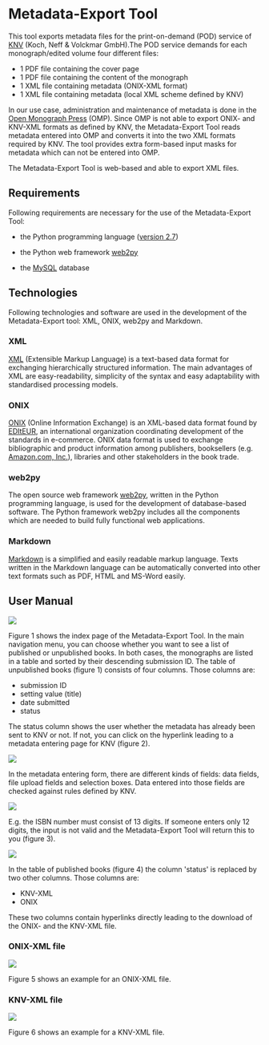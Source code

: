 # Metadata-Export Tool

This tool exports metadata files for the print-on-demand (POD) service of [KNV](http://www.knv.de/lieferanten.html) (Koch, Neff & Volckmar GmbH).The POD service demands for each monograph/edited volume four different files: 
* 1 PDF file containing the cover page
* 1 PDF file containing the content of the monograph
* 1 XML file containing metadata (ONIX-XML format) 
* 1 XML file containing metadata (local XML scheme defined by KNV)

In our use case, administration and maintenance of metadata is done in the [Open Monograph Press](https://pkp.sfu.ca/omp/) (OMP). Since OMP is not able to export ONIX- and KNV-XML formats as defined by KNV, the Metadata-Export Tool reads metadata entered into OMP and converts it into the two XML formats required by KNV. The tool provides extra form-based input masks for metadata which can not be entered into OMP.

The Metadata-Export Tool is web-based and able to export XML files.

## Requirements

Following requirements are necessary for the use of the Metadata-Export Tool:

* the Python programming language ([version 2.7](https://www.python.org/download/releases/2.7/)) 

* the Python web framework [web2py](http://www.web2py.com/init/default/download)

* the [MySQL](https://www.mysql.de/downloads/) database

## Technologies

Following technologies and software are used in the development of the Metadata-Export tool: XML, ONIX, web2py and Markdown.

### XML

[XML](https://en.wikipedia.org/wiki/XML) (Extensible Markup Language) is a text-based data format for exchanging hierarchically structured information. The main advantages of XML are easy-readability, simplicity of the syntax and easy adaptability with standardised processing models.

### ONIX

[ONIX](http://home.bic-media.com/index.php/onix-2-1) (Online Information Exchange) is an XML-based data format found by  [EDItEUR](http://www.editeur.org/83/Overview/), an  international organization coordinating development of the standards in e-commerce. ONIX data format is used to exchange bibliographic and product information among publishers, booksellers (e.g. [Amazon.com, Inc.](http://www.amazon.com/books-used-books-textbooks/b?ie=UTF8&node=283155)), libraries and other stakeholders in the book trade.

### web2py

The open source web framework [web2py](http://web2py.com/books/default/chapter/29/01/introduction), written in the Python programming language, is used for the development of database-based software. The Python framework web2py includes all the components which are needed to build fully functional web applications.

### Markdown

[Markdown](https://guides.github.com/features/mastering-markdown/) is a simplified and easily readable markup language. Texts written in the Markdown language can be automatically converted into other text formats such as PDF, HTML and MS-Word easily.

## User Manual

<img src="https://raw.githubusercontent.com/withanage/OMP_KNV_Plugin/master/static/images/readme/figure1.png">

Figure 1 shows the index page of the Metadata-Export Tool. In the main navigation menu, you can choose whether you want to see a list of published or unpublished books. In both cases, the monographs are listed in a table and sorted by their descending submission ID. The table of unpublished books (figure 1) consists of four columns.
Those columns are: 
* submission ID
* setting value (title) 
* date submitted
* status

The status column shows the user whether the metadata has already been sent to KNV or not. If not, you can click on the hyperlink leading to a metadata entering page for KNV (figure 2). 

<img src="https://raw.githubusercontent.com/withanage/OMP_KNV_Plugin/master/static/images/readme/figure2.png">

In the metadata entering form, there are different kinds of fields: data fields, file upload fields and selection boxes. Data entered into those fields are checked against rules defined by KNV.

<img src="https://raw.githubusercontent.com/withanage/OMP_KNV_Plugin/master/static/images/readme/figure3.png">

E.g. the ISBN number must consist of 13 digits. If someone enters only 12 digits, the input is not valid and the Metadata-Export Tool will return this to you (figure 3).

<img src="https://raw.githubusercontent.com/withanage/OMP_KNV_Plugin/master/static/images/readme/figure04.png">

In the table of published books (figure 4) the column 'status' is replaced by two other columns.
Those columns are:
* KNV-XML
* ONIX

These two columns contain hyperlinks directly leading to the download of the ONIX- and the KNV-XML file. 

### ONIX-XML file
 
<img src="https://raw.githubusercontent.com/withanage/OMP_KNV_Plugin/master/static/images/readme/figure5.png">

Figure 5 shows an example for an ONIX-XML file.

### KNV-XML file

<img src="https://raw.githubusercontent.com/withanage/OMP_KNV_Plugin/master/static/images/readme/figure06.png">

Figure 6 shows an example for a KNV-XML file.
